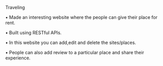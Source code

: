 Traveling

• Made an interesting website where the people can give their place for rent.

• Built using RESTful APIs.

• In this website you can add,edit and delete the sites/places.

• People can also add review to a particular place and share their experience.
